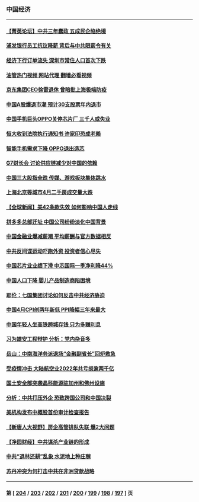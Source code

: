 ### 中国经济
---
#### [【菁英论坛】中共三年蠢政 五成民企陷绝境](../../pages/ncid283/n13996197.md?05141245) 
#### [浦发银行员工抗议降薪 背后与中共限薪令有关](../../pages/ncid283/n13996170.md?05141245) 
#### [经济下行订单流失 深圳市常住人口首次下跌](../../pages/ncid283/n13996071.md?05141245) 
#### [油管热门视频 网站代理 翻墙必看视频](http://138.2.39.72:81/youtube.html?epic-marker?05141245)
#### [京东集团CEO徐雷退休 曾暗批上海极端防疫](../../pages/ncid283/n13996025.md?05141245) 
#### [中国A股爆退市潮 预计30支股票年内退市](../../pages/ncid283/n13995716.md?05141245) 
#### [中国手机巨头OPPO关停芯片厂 三千人或失业](../../pages/ncid283/n13995142.md?05141245) 
#### [恒大收到法院执行通知书 许家印恐成老赖](../../pages/ncid283/n13995068.md?05141245) 
#### [智能手机需求下降 OPPO退出造芯](../../pages/ncid283/n13994948.md?05141245) 
#### [G7财长会 讨论供应链减少对中国的依赖](../../pages/ncid283/n13994903.md?05141245) 
#### [中国三大股指全跌 传媒、游戏板块集体跳水](../../pages/ncid283/n13994759.md?05141245) 
#### [上海北京等城市4月二手房成交量大跌](../../pages/ncid283/n13994655.md?05141245) 
#### [【全球新闻】美42条款失效 如何影响中国人走线](../../pages/ncid283/n13994699.md?05141245) 
#### [拼多多总部迁址 中国公司纷纷淡化中国背景](../../pages/ncid283/n13994366.md?05141245) 
#### [中国金融业爆减薪潮 平均薪酬与官方数据相反](../../pages/ncid283/n13994415.md?05141245) 
#### [中共反间谍运动吓跑外资 投资者信心尽失](../../pages/ncid283/n13994515.md?05141245) 
#### [中国芯片业业绩下滑 中芯国际一季净利降44%](../../pages/ncid283/n13994292.md?05141245) 
#### [中国人口下降 婴儿产品制造商陷困境](../../pages/ncid283/n13994277.md?05141245) 
#### [耶伦：七国集团讨论如何反击中共经济胁迫](../../pages/ncid283/n13994141.md?05141245) 
#### [中国4月CPI创两年新低 PPI降幅三年来最大](../../pages/ncid283/n13993744.md?05141245) 
#### [中国年轻人坐高铁跨城存钱 只为多赚利息](../../pages/ncid283/n13994133.md?05141245) 
#### [习为雄安工程辩护 分析：党内杂音多](../../pages/ncid283/n13993747.md?05141245) 
#### [岳山：中南海洋务派退场“金融副省长”回炉救急](../../pages/ncid283/n13993890.md?05141245) 
#### [受疫情冲击 大陆航空业2022年共亏损逾两千亿](../../pages/ncid283/n13993427.md?05141245) 
#### [国土安全部突袭晶科能源驻加州和佛州设施](../../pages/ncid283/n13993270.md?05141245) 
#### [分析：中共打压外企 恐致跨国公司和中国决裂](../../pages/ncid283/n13993252.md?05141245) 
#### [美机构发布中概股首份审计检查报告](../../pages/ncid283/n13993266.md?05141245) 
#### [【新唐人大视野】房企高管排队失联 爆2大问题](../../pages/ncid283/n13993235.md?05141245) 
#### [【净园财经】中共谋杀产业链的形成](../../pages/ncid283/n13993205.md?05141245) 
#### [中共“退林还耕”乱象 水泥地上种庄稼](../../pages/ncid283/n13993159.md?05141245) 
#### [苏丹冲突为何打击中共在非洲贷款战略](../../pages/ncid283/n13993193.md?05141245) 

---
#### 第 [ [204](./204.md?05141245) / [203](./203.md?05141245) / [202](./202.md?05141245) / [201](./201.md?05141245) / [200](./200.md?05141245) / [199](./199.md?05141245) / [198](./198.md?05141245) / [197](./197.md?05141245) ] 页
